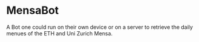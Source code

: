 # MensaBot
A Bot one could run on their own device or on a server to retrieve the daily menues of the ETH and Uni Zurich Mensa.
